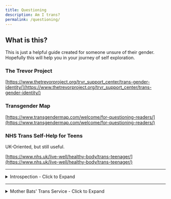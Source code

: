 ```yaml
---
title: Questioning
description: Am I trans?
permalink: /questioning/
---
```


## What is this?
This is just a helpful guide created for someone unsure of their gender. 
Hopefully this will help you in your journey of self exploration.

### The Trevor Project 
[https://www.thetrevorproject.org/trvr_support_center/trans-gender-identity/](https://www.thetrevorproject.org/trvr_support_center/trans-gender-identity/)


### Transgender Map
[https://www.transgendermap.com/welcome/for-questioning-readers/](https://www.transgendermap.com/welcome/for-questioning-readers/)

### NHS Trans Self-Help for Teens
UK-Oriented, but still useful.

[https://www.nhs.uk/live-well/healthy-body/trans-teenager/](https://www.nhs.uk/live-well/healthy-body/trans-teenager/)

---

<details>
  <summary>Introspection - Click to Expand</summary>
  <br>
  Take the time to be alone with your thoughts and/or a pen and paper and try and think about how you feel. 
  You don't always need to put your feelings into words or concrete thought. You may not even get a clear answer the first few times. 
  Just keep calm, and take a deep breath. you don't have to know everything about yourself instantly. 
  Self exploration can be tough, but is well worth it in the end.

</details>

---

<details>
  <summary>Mother Bats' Trans Service - Click to Expand</summary>
  <br>
  
Mother Bat is a lovely tripcode user with a heart of gold. 
She made this guide to help questioning trans men and women.
   


### Question Distinction

First, let me make the distinction of asking whether or not you are "trans" and whether or not you should transition. 
What do you even mean by "trans?" 
Perhaps you mean "truly identified as the other side"? Or maybe it's just "trans enough to transition." 
You should decide your identity by your own personal feelings and your actions by your circumstances.

### Leap of Faith

Anyway. You can ask a million questions about whether or not you are trans. 
You might tally up all the masculine and feminine things you like, if that makes a difference. 
In the end it will take a leap of faith. Decision are difficult because we don't know the full ramification of them. 
You're worried that maybe you'll transition and regret it. Or maybe you won't transition and regret it. You won't know the future. 
You can bring it to a pretty good guess, but you won't be 100% sure. So relax once you get to 85%.

### What's the worst that could happen? 

If you take hormones and find you don't like it, you get off them. 
If your body is permanently changed a bit, you'll be a little strange, 
that's all. Relax, life is just a ride. 
On the other hand, if you choose not to transition, 
that's fine too, but you'd be left with your imagination of what 
could have been, rather than knowing what could have been.

### What questions to ask

Are you trans? Should you transition? 
No need to ask yourself a million questions of whether or not you like dolls 
or battleships. You don't have to be a girl to hang out with girls. 
Instead, imagine that there is no one else in the world; 
just you and a mirror. 
Do you want to be a man or a woman? 
Does it bring you joy to be called a man or a woman? 
You can still play with dolls and battleships. 
Do you want to be playing with battleships as a girl or a boy? 
Then consider others, not as people, but as an environment. 
Do you want people to call you a woman? 
Treat you as a woman? Expect things of you like a woman? Or a man?

### The Meta

All this back and forth and no clear answers. 
Let's take a step back. 
You've been struggling with this for so long, 
even when you've tried to commit to a life of cis normality. 
This fact shows some significance to it. 
It won't leave you alone. Perhaps you are trans. Or should consider it.


### Pro/Cons Chart
Don't make charts like this.
```diff
-Option 1 Pros | Option 1 Cons
-Money         | No Happiness  
```

Make them like this.
```diff
+Option 1     | Option 2
+Money        | No Money
+No Happiness | Happiness
```
    
### Flip Flop
It's natural to feel strongly about things at some times and feel less at others.

---

There is a 2nd part to this, but it involves becoming trans after a decision has been made, so it has been placed [here.](https://estrogen.rocks/misc)
</details>

